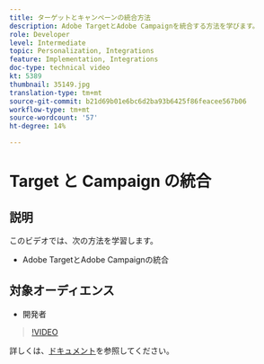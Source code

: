 ```yaml
---
title: ターゲットとキャンペーンの統合方法
description: Adobe TargetとAdobe Campaignを統合する方法を学びます。
role: Developer
level: Intermediate
topic: Personalization, Integrations
feature: Implementation, Integrations
doc-type: technical video
kt: 5389
thumbnail: 35149.jpg
translation-type: tm+mt
source-git-commit: b21d69b01e6bc6d2ba93b6425f86feacee567b06
workflow-type: tm+mt
source-wordcount: '57'
ht-degree: 14%

---
```



# Target と Campaign の統合

## 説明

このビデオでは、次の方法を学習します。

* Adobe TargetとAdobe Campaignの統合

## 対象オーディエンス

* 開発者

>[!VIDEO](https://video.tv.adobe.com/v/35149/?quality=12)

詳しくは、[ドキュメント](https://docs.adobe.com/content/help/en/target/using/integrate/campaign-and-target.html)を参照してください。
